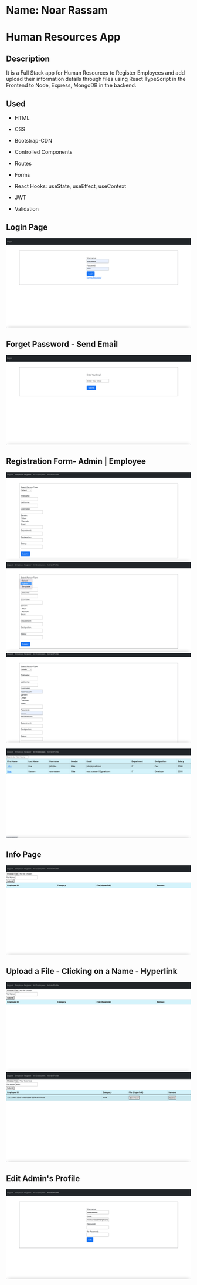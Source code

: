 # Name: Noar Rassam

# Human Resources App

## Description

It is a Full Stack app for Human Resources to Register Employees and add upload their information details through files using React TypeScript in the Frontend to Node, Express, MongoDB in the backend.

## Used

- HTML

- CSS

- Bootstrap-CDN

- Controlled Components

- Routes

- Forms

- React Hooks: useState, useEffect, useContext

- JWT

- Validation

## **Login Page**

![![Directory]()](https://github.com/noarrassam/Human-Resources/blob/main/images/1.png)

## **Forget Password - Send Email**

![![Directory]()](https://github.com/noarrassam/Human-Resources/blob/main/images/2.png)

## **Registration Form- Admin | Employee**

![![Directory]()](https://github.com/noarrassam/Human-Resources/blob/main/images/4.png)
![![Directory]()](https://github.com/noarrassam/Human-Resources/blob/main/images/5.png)
![![Directory]()](https://github.com/noarrassam/Human-Resources/blob/main/images/6.png)

![![Directory]()](https://github.com/noarrassam/Human-Resources/blob/main/images/7.png)

## **Info Page**

![![Directory]()](https://github.com/noarrassam/Human-Resources/blob/main/images/8.png)

## **Upload a File - Clicking on a Name - Hyperlink**

![![Directory]()](https://github.com/noarrassam/Human-Resources/blob/main/images/8.png)
![![Directory]()](https://github.com/noarrassam/Human-Resources/blob/main/images/9.png)

## **Edit Admin's Profile**

![![Directory]()](https://github.com/noarrassam/Human-Resources/blob/main/images/10.png)
